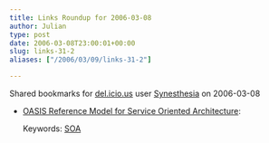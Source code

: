 ```yaml
---
title: Links Roundup for 2006-03-08
author: Julian
type: post
date: 2006-03-08T23:00:01+00:00
slug: links-31-2 
aliases: ["/2006/03/09/links-31-2"]

---
```

Shared bookmarks for [del.icio.us][1] user  [Synesthesia][2] on 2006-03-08

  * [OASIS Reference Model for Service Oriented Architecture][3]:
  
       
    Keywords: [SOA][4]

 [1]: https://del.icio.us/
 [2]: https://del.icio.us/synesthesia
 [3]: https://www.oasis-open.org/committees/download.php/16587/wd-soa-rm-cd1ED.pdf "https://www.oasis-open.org/committees/download.php/16587/wd-soa-rm-cd1ED.pdf"
 [4]: https://del.icio.us/synesthesia/SOA